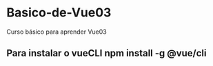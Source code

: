 # Basico-de-Vue03
Curso básico para aprender Vue03
## Para instalar o vueCLI npm install -g @vue/cli
